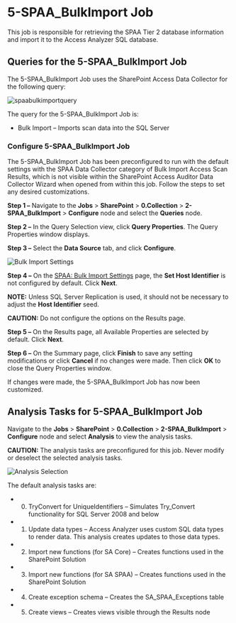 # 5-SPAA_BulkImport Job

This job is responsible for retrieving the SPAA Tier 2 database information and import it to the
Access Analyzer SQL database.

## Queries for the 5-SPAA_BulkImport Job

The 5-SPAA_BulkImport Job uses the SharePoint Access Data Collector for the following query:

![spaabulkimportquery](/img/product_docs/accessanalyzer/12.0/solutions/sharepoint/collection/spaabulkimportquery.webp)

The query for the 5-SPAA_BulkImport Job is:

- Bulk Import – Imports scan data into the SQL Server

### Configure 5-SPAA_BulkImport Job

The 5-SPAA_BulkImport Job has been preconfigured to run with the default settings with the SPAA Data
Collector category of Bulk Import Access Scan Results, which is not visible within the SharePoint
Access Auditor Data Collector Wizard when opened from within this job. Follow the steps to set any
desired customizations.

**Step 1 –** Navigate to the **Jobs** > **SharePoint** > **0.Collection** > **2-SPAA_BulkImport** >
**Configure** node and select the **Queries** node.

**Step 2 –** In the Query Selection view, click **Query Properties**. The Query Properties window
displays.

**Step 3 –** Select the **Data Source** tab, and click **Configure**.

![Bulk Import Settings](/img/product_docs/accessanalyzer/12.0/solutions/sharepoint/collection/bulkimportsettings.webp)

**Step 4 –** On the
[SPAA: Bulk Import Settings](/docs/accessanalyzer/12.0/admin/datacollector/spaa/bulkimportsettings.md) page, the
**Set Host Identifier** is not configured by default. Click **Next**.

**NOTE:** Unless SQL Server Replication is used, it should not be necessary to adjust the **Host
Identifier** seed.

**CAUTION:** Do not configure the options on the Results page.

**Step 5 –** On the Results page, all Available Properties are selected by default. Click **Next**.

**Step 6 –** On the Summary page, click **Finish** to save any setting modifications or click
**Cancel** if no changes were made. Then click **OK** to close the Query Properties window.

If changes were made, the 5-SPAA_BulkImport Job has now been customized.

## Analysis Tasks for 5-SPAA_BulkImport Job

Navigate to the **Jobs** > **SharePoint** > **0.Collection** > **2-SPAA_BulkImport** > **Configure**
node and select **Analysis** to view the analysis tasks.

**CAUTION:** The analysis tasks are preconfigured for this job. Never modify or deselect the
selected analysis tasks.

![Analysis Selection](/img/product_docs/accessanalyzer/12.0/solutions/sharepoint/collection/spaabulkimportanalysis.webp)

The default analysis tasks are:

-   0. TryConvert for UniqueIdentifiers – Simulates Try_Convert functionality for SQL Server 2008
       and below
-   1. Update data types – Access Analyzer uses custom SQL data types to render data. This analysis
       creates updates to those data types.
-   2. Import new functions (for SA Core) – Creates functions used in the SharePoint Solution
-   3. Import new functions (for SA SPAA) – Creates functions used in the SharePoint Solution
-   4. Create exception schema – Creates the SA_SPAA_Exceptions table
-   5. Create views – Creates views visible through the Results node
